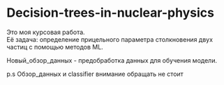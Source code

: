 # Decision-trees-in-nuclear-physics
  Это моя курсовая работа. \
Её задача: определение прицельного параметра столкновения двух частиц с помощью методов ML. 

Новый_обзор_данных - предобработка данных для обучения модели.

p.s Обзор_данных и classifier внимание обращать не стоит
